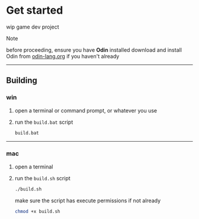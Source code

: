 # Get started

wip game dev project

> [!NOTE] 
> before proceeding, ensure you have **Odin** installed 
> download and install Odin from [odin-lang.org](https://odin-lang.org) if you haven't already

---

## Building

### win
1. open a terminal or command prompt, or whatever you use
2. run the `build.bat` script
   
   ```cmd
   build.bat
   ```

---

### mac
1. open a terminal
2. run the `build.sh` script
   
   ```bash
   ./build.sh
   ```
   
   make sure the script has execute permissions if not already
   
   ```bash
   chmod +x build.sh
   ```

